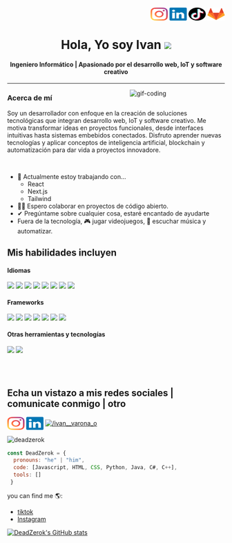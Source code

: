 <p align="right">
  <a href="https://instagram.com//ivan_varona_o" target="blank">
    <img align="center" src="https://github.com/CLorant/readme-social-icons/blob/main/large/colored/instagram.svg" alt="https://instagram.com//ivan_varona_o" height="30" width="40" /></a>
  <a href="www.linkedin.com/in/ivanvarona" target="blank"><img align="center" src="https://github.com/CLorant/readme-social-icons/blob/main/large/colored/linkedin.svg"  height="30" width="40" /></a>
  <a href="https://www.tiktok.com/@ivan.arley7" target="blank"><img align="center" src="https://github.com/CLorant/readme-social-icons/blob/main/large/filled/tiktok.svg" height="30" width="40" /></a> 
  <a href="https://gitlab.com/ivanarleyvarona" target="blank"><img align="center" src="https://github.com/CLorant/readme-social-icons/blob/main/large/filled/gitlab.svg" height="30" width="40" /></a> 
  
  </p>

<h1 align="center"><b>Hola, Yo soy Ivan </b><img src="https://media.giphy.com/media/hvRJCLFzcasrR4ia7z/giphy.gif" width="35"></h1>

<h4 align="center"><strong>Ingeniero Informático | Apasionado por el desarrollo web, IoT y software creativo</strong></h4>

---

<img align="right" alt="gif-coding" width="220px" src="https://media1.giphy.com/media/v1.Y2lkPTc5MGI3NjExbnFwOTJ3Zm5kN250d2l2NnFsOTZrZjNqdnA3Mjh0NG52eXk1d2htNiZlcD12MV9pbnRlcm5hbF9naWZfYnlfaWQmY3Q9cw/KRfBgRKoKuXno1Sb4D/giphy.gif" />

###  Acerca de mí 

Soy un desarrollador con enfoque en la creación de soluciones tecnológicas que integran desarrollo web, IoT y software creativo. Me motiva transformar ideas en proyectos funcionales, desde interfaces intuitivas hasta sistemas embebidos conectados. Disfruto aprender nuevas tecnologías y aplicar conceptos de inteligencia artificial, blockchain y automatización para dar vida a proyectos innovadore.  

<br>

- 🌱 Actualmente estoy trabajando con...
  - React
  - Next.js
  - Tailwind
- 👨‍💻 Espero colaborar en proyectos de código abierto.
- ✔ Pregúntame sobre cualquier cosa, estaré encantado de ayudarte
- Fuera de la tecnología, 🎮 jugar videojuegos, 🎵 escuchar música y automatizar.
## Mis habilidades incluyen

<h4>Idiomas</h4>

<span>
  <img src="https://img.shields.io/badge/HTML5-E34F26?style=for-the-badge&logo=html5&logoColor=white">
  <img src="https://img.shields.io/badge/CSS3-1572B6?style=for-the-badge&logo=css3&logoColor=white">
  <img src="https://img.shields.io/badge/JavaScript-F7DF1E?style=for-the-badge&logo=javascript&logoColor=black">
  <img src="https://img.shields.io/badge/Java-ED8B00?style=for-the-badge&logo=java&logoColor=white">
  <img src="https://img.shields.io/badge/python-3670A0?style=for-the-badge&logo=python&logoColor=ffdd54">
  <img src="https://img.shields.io/badge/c++-%2300599C.svg?style=for-the-badge&logo=c%2B%2B&logoColor=white">
  <img src= "https://img.shields.io/badge/typescript-%23007ACC.svg?style=for-the-badge&logo=typescript&logoColor=white">
  <img src= "https://img.shields.io/badge/-Arduino-00979D?style=for-the-badge&logo=Arduino&logoColor=white">
 

</span>

<h4>Frameworks</h4>
<span>
  <img src= "https://img.shields.io/badge/react-%2320232a.svg?style=for-the-badge&logo=react&logoColor=%2361DAFB">
  <img src="https://img.shields.io/badge/Next-black?style=for-the-badge&logo=next.js&logoColor=white">
  <img src="https://img.shields.io/badge/angular-%23DD0031.svg?style=for-the-badge&logo=angular&logoColor=white">
  <img src="https://img.shields.io/badge/bootstrap-%238511FA.svg?style=for-the-badge&logo=bootstrap&logoColor=white">
  <img src="https://img.shields.io/badge/NPM-%23CB3837.svg?style=for-the-badge&logo=npm&logoColor=white">
  <img src="https://img.shields.io/badge/node.js-6DA55F?style=for-the-badge&logo=node.js&logoColor=white">
  <img src="https://img.shields.io/badge/Anaconda-%2344A833.svg?style=for-the-badge&logo=anaconda&logoColor=white">
  </span>

  <img src= "">
 
<h4>Otras herramientas y tecnologías</h4>

<span>
  <img src="https://img.shields.io/badge/Linux-FCC624?style=for-the-badge&logo=linux&logoColor=black">
  <img src="https://img.shields.io/badge/Notion-%23000000.svg?style=for-the-badge&logo=notion&logoC">
  </span>
  
<br><br>

## Echa un vistazo a mis redes sociales            | comunicate conmigo                  |  otro



<p align="left">
  <a href="https://instagram.com//ivan_varona_o" target="blank">
    <img align="center" src="https://github.com/CLorant/readme-social-icons/blob/main/large/colored/instagram.svg" alt="https://instagram.com//ivan_varona_o" height="30" width="40" /></a>
  <a href="www.linkedin.com/in/ivanvarona" target="blank"><img align="center" src="https://github.com/CLorant/readme-social-icons/blob/main/large/colored/linkedin.svg"  height="30" width="40" /></a>
  <a href="https://instagram.com//ivan_varona_o" target="blank"><img align="center" src="https://raw.githubusercontent.com/rahuldkjain/github-profile-readme-generator/master/src/images/icons/Social/instagram.svg" alt="/ivan__varona_o" height="30" width="40" /></a> 
  
  </p>




<p align="left"> <img src="https://komarev.com/ghpvc/?username=deadzerok&label=Profile%20views&color=0e75b6&style=flat" alt="deadzerok" /> </p>

```javascript
const DeadZerok = {
  pronouns: "he" | "him",
  code: [Javascript, HTML, CSS, Python, Java, C#, C++],
  tools: []
 }
```

you can find me 🌎:

 - [tiktok](https://www.tiktok.com/@deadzerok?is_from_webapp=1&sender_device=pc)
 - [Instagram](https://www.instagram.com/ivan__varona_o/)

[![DeadZerok's GitHub stats](https://github-readme-stats.vercel.app/api?username=DeadZerok&show_icons=true&theme=tokyonight)](https://github.com/DeadZerok/github-readme-stats)
<!--
**DeadZerok/DeadZerok** is a ✨ _special_ ✨ repository because its `README.md` (this file) appears on your GitHub profile.

Here are some ideas to get you started:

- 🔭 I’m currently working on ...
- 🌱 I’m currently learning ...
- 👯 I’m looking to collaborate on ...
- 🤔 I’m looking for help with ...
- 💬 Ask me about ...
- 📫 How to reach me: ...
- 😄 Pronouns: ...
- ⚡ Fun fact: ...
-->
